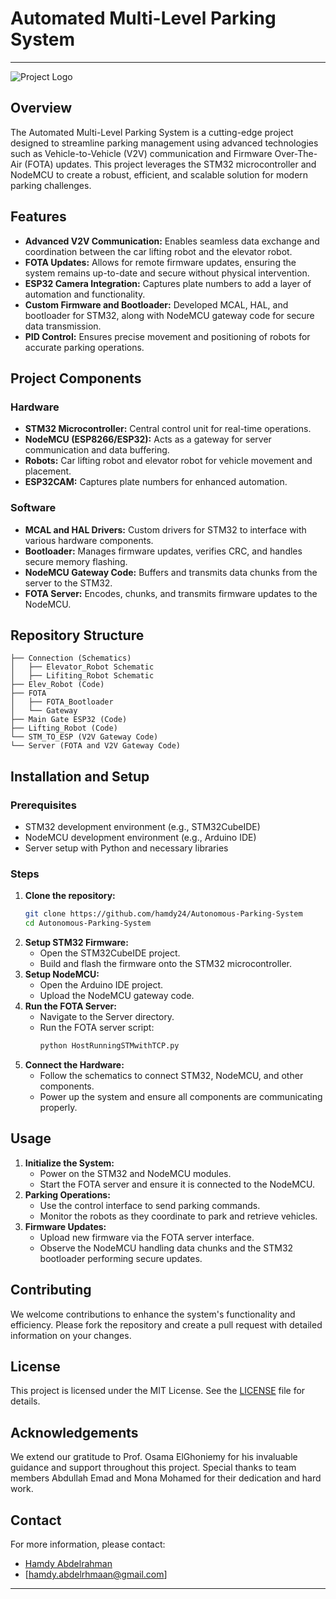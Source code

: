 # Automated Multi-Level Parking System
---
![Project Logo](link-to-your-logo-or-relevant-image)

## Overview
The Automated Multi-Level Parking System is a cutting-edge project designed to streamline parking management using advanced technologies such as Vehicle-to-Vehicle (V2V) communication and Firmware Over-The-Air (FOTA) updates. This project leverages the STM32 microcontroller and NodeMCU to create a robust, efficient, and scalable solution for modern parking challenges.

## Features
- **Advanced V2V Communication:** Enables seamless data exchange and coordination between the car lifting robot and the elevator robot.
- **FOTA Updates:** Allows for remote firmware updates, ensuring the system remains up-to-date and secure without physical intervention.
- **ESP32 Camera Integration:** Captures plate numbers to add a layer of automation and functionality.
- **Custom Firmware and Bootloader:** Developed MCAL, HAL, and bootloader for STM32, along with NodeMCU gateway code for secure data transmission.
- **PID Control:** Ensures precise movement and positioning of robots for accurate parking operations.

## Project Components
### Hardware
- **STM32 Microcontroller:** Central control unit for real-time operations.
- **NodeMCU (ESP8266/ESP32):** Acts as a gateway for server communication and data buffering.
- **Robots:** Car lifting robot and elevator robot for vehicle movement and placement.
- **ESP32CAM:** Captures plate numbers for enhanced automation.

### Software
- **MCAL and HAL Drivers:** Custom drivers for STM32 to interface with various hardware components.
- **Bootloader:** Manages firmware updates, verifies CRC, and handles secure memory flashing.
- **NodeMCU Gateway Code:** Buffers and transmits data chunks from the server to the STM32.
- **FOTA Server:** Encodes, chunks, and transmits firmware updates to the NodeMCU.

## Repository Structure
```
├── Connection (Schematics)
│   ├── Elevator_Robot Schematic
│   ├── Lifiting_Robot Schematic
├── Elev_Robot (Code)
├── FOTA
│   ├── FOTA_Bootloader
│   └── Gateway
├── Main Gate ESP32 (Code)
├── Lifting_Robot (Code)
└── STM_TO_ESP (V2V Gateway Code)
└── Server (FOTA and V2V Gateway Code)
```

## Installation and Setup
### Prerequisites
- STM32 development environment (e.g., STM32CubeIDE)
- NodeMCU development environment (e.g., Arduino IDE)
- Server setup with Python and necessary libraries

### Steps
1. **Clone the repository:**
   ```bash
   git clone https://github.com/hamdy24/Autonomous-Parking-System
   cd Autonomous-Parking-System
   ```
2. **Setup STM32 Firmware:**
   - Open the STM32CubeIDE project.
   - Build and flash the firmware onto the STM32 microcontroller.
3. **Setup NodeMCU:**
   - Open the Arduino IDE project.
   - Upload the NodeMCU gateway code.
4. **Run the FOTA Server:**
   - Navigate to the Server directory.
   - Run the FOTA server script:
     ```bash
     python HostRunningSTMwithTCP.py
     ```
5. **Connect the Hardware:**
   - Follow the schematics to connect STM32, NodeMCU, and other components.
   - Power up the system and ensure all components are communicating properly.

## Usage
1. **Initialize the System:**
   - Power on the STM32 and NodeMCU modules.
   - Start the FOTA server and ensure it is connected to the NodeMCU.
2. **Parking Operations:**
   - Use the control interface to send parking commands.
   - Monitor the robots as they coordinate to park and retrieve vehicles.
3. **Firmware Updates:**
   - Upload new firmware via the FOTA server interface.
   - Observe the NodeMCU handling data chunks and the STM32 bootloader performing secure updates.

## Contributing
We welcome contributions to enhance the system's functionality and efficiency. Please fork the repository and create a pull request with detailed information on your changes.

## License
This project is licensed under the MIT License. See the [LICENSE](LICENSE) file for details.

## Acknowledgements
We extend our gratitude to Prof. Osama ElGhoniemy for his invaluable guidance and support throughout this project. Special thanks to team members Abdullah Emad and Mona Mohamed for their dedication and hard work.

## Contact
For more information, please contact:
- [Hamdy Abdelrahman](https://www.linkedin.com/in/hamdy-abdul-rahman/)
- [hamdy.abdelrhmaan@gmail.com]

---
